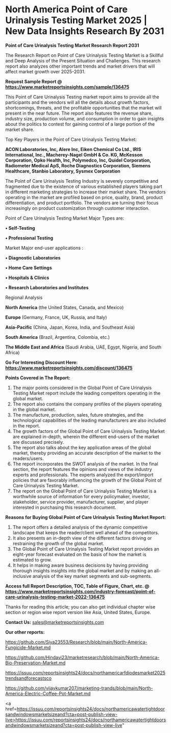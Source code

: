  # North America Point of Care Urinalysis Testing Market 2025 | New Data Insights Research By 2031

<strong>Point of Care Urinalysis Testing Market Research Report 2031</strong>

The Research Report on Point of Care Urinalysis Testing Market is a Skillful and Deep Analysis of the Present Situation and Challenges. This research report also analyzes other important trends and market drivers that will affect market growth over 2025-2031.

<strong>Request Sample Report @ <a href=https://www.marketreportsinsights.com/sample/136475>https://www.marketreportsinsights.com/sample/136475</a></strong>

This Point of Care Urinalysis Testing market report aims to provide all the participants and the vendors will all the details about growth factors, shortcomings, threats, and the profitable opportunities that the market will present in the near future. The report also features the revenue share, industry size, production volume, and consumption in order to gain insights about the politics to contest for gaining control of a large portion of the market share.

Top Key Players in the Point of Care Urinalysis Testing Market:

<strong>ACON Laboratories, Inc, Alere Inc, Eiken Chemical Co Ltd., IRIS International, Inc., Macherey-Nagel GmbH & Co. KG, McKesson Corporation, Opko Health, Inc, Polymedco, Inc, Quidel Corporation, Radiometer Medical ApS, Roche Diagnostics Corporation, Siemens Healthcare, Stanbio Laboratory, Sysmex Corporation</strong>

The Point of Care Urinalysis Testing Industry is severely competitive and fragmented due to the existence of various established players taking part in different marketing strategies to increase their market share. The vendors operating in the market are profiled based on price, quality, brand, product differentiation, and product portfolio. The vendors are turning their focus increasingly on product customization through customer interaction.

Point of Care Urinalysis Testing Market Major Types are:

<strong>• Self-Testing

• Professional Testing</strong>

Market Major end-user applications :

<strong>• Diagnostic Laboratories

• Home Care Settings

• Hospitals & Clinics

• Research Laboratories and Institutes</strong>

Regional Analysis

</u><strong><b>North America</b></strong> (the United States, Canada, and Mexico)

<strong><b>Europe </b></strong>(Germany, France, UK, Russia, and Italy)

<strong><b>Asia-Pacific</b></strong> (China, Japan, Korea, India, and Southeast Asia)

<strong><b>South America</b></strong> (Brazil, Argentina, Colombia, etc.)

<strong><b>The Middle East and Africa</b></strong> (Saudi Arabia, UAE, Egypt, Nigeria, and South Africa)

<strong>Go For Interesting Discount Here: <a href=https://www.marketreportsinsights.com/discount/136475>https://www.marketreportsinsights.com/discount/136475</a></strong>

<strong>Points Covered in The Report:</strong>
<ol>
  <li>The major points considered in the Global Point of Care Urinalysis Testing Market report include the leading competitors operating in the global market.</li>
  <li>The report also contains the company profiles of the players operating in the global market.</li>
  <li>The manufacture, production, sales, future strategies, and the technological capabilities of the leading manufacturers are also included in the report.</li>
  <li>The growth factors of the Global Point of Care Urinalysis Testing Market are explained in-depth, wherein the different end-users of the market are discussed precisely.</li>
  <li>The report also talks about the key application areas of the global market, thereby providing an accurate description of the market to the readers/users.</li>
  <li>The report incorporates the SWOT analysis of the market. In the final section, the report features the opinions and views of the industry experts and professionals. The experts analyzed the export/import policies that are favorably influencing the growth of the Global Point of Care Urinalysis Testing Market.</li>
  <li>The report on the Global Point of Care Urinalysis Testing Market is a worthwhile source of information for every policymaker, investor, stakeholder, service provider, manufacturer, supplier, and player interested in purchasing this research document.</li>
</ol>
<strong>Reasons for Buying Global Point of Care Urinalysis Testing Market Report:</strong>

<ol>
  <li>The report offers a detailed analysis of the dynamic competitive landscape that keeps the reader/client well ahead of the competitors.</li>
  <li>It also presents an in-depth view of the different factors driving or restraining the growth of the global market.</li>
  <li>The Global Point of Care Urinalysis Testing Market report provides an eight-year forecast evaluated on the basis of how the market is estimated to grow.</li>
  <li>It helps in making aware business decisions by having providing thorough insights insights into the global market and by making an all-inclusive analysis of the key market segments and sub-segments.</li>
</ol>
<strong>Access full Report Description, TOC, Table of Figure, Chart, etc. @ <a href=https://www.marketreportsinsights.com/industry-forecast/point-of-care-urinalysis-testing-market-2022-136475>https://www.marketreportsinsights.com/industry-forecast/point-of-care-urinalysis-testing-market-2022-136475</a></strong>


Thanks for reading this article; you can also get individual chapter wise section or region wise report version like Asia, United States, Europe.

<strong>Contact Us:</strong>
sales@marketreportsinsights.com

<strong>Our other reports:</strong>

<a href=https://github.com/Siya23553/Research/blob/main/North-America-Fungicide-Market.md>https://github.com/Siya23553/Research/blob/main/North-America-Fungicide-Market.md</a>

<a href=https://github.com/Hindavi23/marketresearch/blob/main/North-America-Bio-Preservation-Market.md>https://github.com/Hindavi23/marketresearch/blob/main/North-America-Bio-Preservation-Market.md</a>

<a href=https://issuu.com/reportsinsights24/docs/northamericarfdiodesmarket2025trendsandforecastsco>https://issuu.com/reportsinsights24/docs/northamericarfdiodesmarket2025trendsandforecastsco</a>

<a href=https://github.com/vijaykumar207/marketing-trands/blob/main/North-America-Electric-Coffee-Pot-Market.md>https://github.com/vijaykumar207/marketing-trands/blob/main/North-America-Electric-Coffee-Pot-Market.md</a>

<a href=https://issuu.com/reportsinsights24/docs/northamericawatertightdoorsandwindowsmarketsizeand?cta=post-publish-view-live>https://issuu.com/reportsinsights24/docs/northamericawatertightdoorsandwindowsmarketsizeand?cta=post-publish-view-live</a>"

